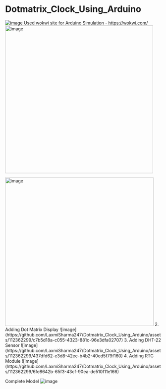 # Dotmatrix_Clock_Using_Arduino
![image](https://github.com/LaxmiSharma247/Dotmatrix_Clock_Using_Arduino/assets/112362299/1d10547f-b0fd-4c8a-91e4-637b91d11e77)
Used wokwi site for Arduino Simulation - https://wokwi.com/
<img width="477" alt="image" src="https://github.com/LaxmiSharma247/Dotmatrix_Clock_Using_Arduino/assets/112362299/719b29c6-d157-48ad-a35f-b48ae087c738">

<img width="479" alt="image" src="https://github.com/LaxmiSharma247/Dotmatrix_Clock_Using_Arduino/assets/112362299/479567f5-3688-4073-afc8-f129fd2551aa">
2. Adding Dot Matrix Display
![image](https://github.com/LaxmiSharma247/Dotmatrix_Clock_Using_Arduino/assets/112362299/c7b5d18a-c055-4323-881c-96e3dfa02707)
3. Adding DHT-22 Sensor
![image](https://github.com/LaxmiSharma247/Dotmatrix_Clock_Using_Arduino/assets/112362299/437dfd62-e3d8-42ec-b4b2-40ed5f79f160)
4. Adding RTC Module
![image](https://github.com/LaxmiSharma247/Dotmatrix_Clock_Using_Arduino/assets/112362299/6fe8642b-65f3-43cf-90ea-de510f11e166)

Complete Model
![image](https://github.com/LaxmiSharma247/Dotmatrix_Clock_Using_Arduino/assets/112362299/99dfe841-bb94-432d-b642-22f3cca86938)







